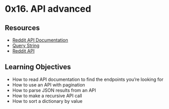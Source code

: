 # 0x16. API advanced
## Resources
- [Reddit API Documentation](https://www.reddit.com/dev/api/)
- [Query String](https://en.wikipedia.org/wiki/Query_string)
- [Reddit API](https://www.reddit.com/dev/api/)

## Learning Objectives
- How to read API documentation to find the endpoints you’re looking for
- How to use an API with pagination
- How to parse JSON results from an API
- How to make a recursive API call
- How to sort a dictionary by value
